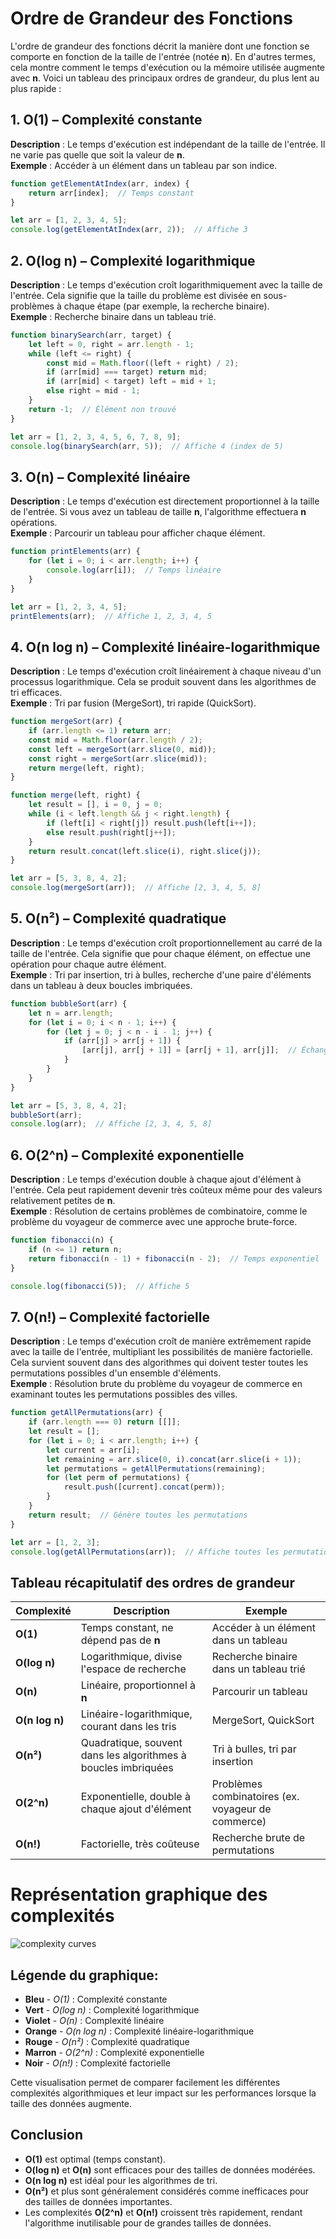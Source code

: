 # Ordre de Grandeur des Fonctions

L'ordre de grandeur des fonctions décrit la manière dont une fonction se comporte en fonction de la taille de l'entrée (notée **n**). En d'autres termes, cela montre comment le temps d'exécution ou la mémoire utilisée augmente avec **n**. Voici un tableau des principaux ordres de grandeur, du plus lent au plus rapide :

## 1. O(1) – Complexité constante
**Description** : Le temps d'exécution est indépendant de la taille de l'entrée. Il ne varie pas quelle que soit la valeur de **n**.  
**Exemple** : Accéder à un élément dans un tableau par son indice.
```javascript
function getElementAtIndex(arr, index) {
    return arr[index];  // Temps constant
}

let arr = [1, 2, 3, 4, 5];
console.log(getElementAtIndex(arr, 2));  // Affiche 3
```
## 2. O(log n) – Complexité logarithmique
**Description** : Le temps d'exécution croît logarithmiquement avec la taille de l'entrée. Cela signifie que la taille du problème est divisée en sous-problèmes à chaque étape (par exemple, la recherche binaire).  
**Exemple** : Recherche binaire dans un tableau trié.
```javascript
function binarySearch(arr, target) {
    let left = 0, right = arr.length - 1;
    while (left <= right) {
        const mid = Math.floor((left + right) / 2);
        if (arr[mid] === target) return mid;
        if (arr[mid] < target) left = mid + 1;
        else right = mid - 1;
    }
    return -1;  // Élément non trouvé
}

let arr = [1, 2, 3, 4, 5, 6, 7, 8, 9];
console.log(binarySearch(arr, 5));  // Affiche 4 (index de 5)
```
## 3. O(n) – Complexité linéaire
**Description** : Le temps d'exécution est directement proportionnel à la taille de l'entrée. Si vous avez un tableau de taille **n**, l'algorithme effectuera **n** opérations.  
**Exemple** : Parcourir un tableau pour afficher chaque élément.
```javascript
function printElements(arr) {
    for (let i = 0; i < arr.length; i++) {
        console.log(arr[i]);  // Temps linéaire
    }
}

let arr = [1, 2, 3, 4, 5];
printElements(arr);  // Affiche 1, 2, 3, 4, 5
```

## 4. O(n log n) – Complexité linéaire-logarithmique
**Description** : Le temps d'exécution croît linéairement à chaque niveau d'un processus logarithmique. Cela se produit souvent dans les algorithmes de tri efficaces.  
**Exemple** : Tri par fusion (MergeSort), tri rapide (QuickSort).
```javascript
function mergeSort(arr) {
    if (arr.length <= 1) return arr;
    const mid = Math.floor(arr.length / 2);
    const left = mergeSort(arr.slice(0, mid));
    const right = mergeSort(arr.slice(mid));
    return merge(left, right);
}

function merge(left, right) {
    let result = [], i = 0, j = 0;
    while (i < left.length && j < right.length) {
        if (left[i] < right[j]) result.push(left[i++]);
        else result.push(right[j++]);
    }
    return result.concat(left.slice(i), right.slice(j));
}

let arr = [5, 3, 8, 4, 2];
console.log(mergeSort(arr));  // Affiche [2, 3, 4, 5, 8]

```
 
## 5. O(n²) – Complexité quadratique
**Description** : Le temps d'exécution croît proportionnellement au carré de la taille de l'entrée. Cela signifie que pour chaque élément, on effectue une opération pour chaque autre élément.  
**Exemple** : Tri par insertion, tri à bulles, recherche d'une paire d'éléments dans un tableau à deux boucles imbriquées.
```javascript
function bubbleSort(arr) {
    let n = arr.length;
    for (let i = 0; i < n - 1; i++) {
        for (let j = 0; j < n - i - 1; j++) {
            if (arr[j] > arr[j + 1]) {
                [arr[j], arr[j + 1]] = [arr[j + 1], arr[j]];  // Échange
            }
        }
    }
}

let arr = [5, 3, 8, 4, 2];
bubbleSort(arr);
console.log(arr);  // Affiche [2, 3, 4, 5, 8]
```

## 6. O(2^n) – Complexité exponentielle
**Description** : Le temps d'exécution double à chaque ajout d'élément à l'entrée. Cela peut rapidement devenir très coûteux même pour des valeurs relativement petites de **n**.  
**Exemple** : Résolution de certains problèmes de combinatoire, comme le problème du voyageur de commerce avec une approche brute-force.
```javascript
function fibonacci(n) {
    if (n <= 1) return n;
    return fibonacci(n - 1) + fibonacci(n - 2);  // Temps exponentiel
}

console.log(fibonacci(5));  // Affiche 5
```


## 7. O(n!) – Complexité factorielle
**Description** : Le temps d'exécution croît de manière extrêmement rapide avec la taille de l'entrée, multipliant les possibilités de manière factorielle. Cela survient souvent dans des algorithmes qui doivent tester toutes les permutations possibles d'un ensemble d'éléments.  
**Exemple** : Résolution brute du problème du voyageur de commerce en examinant toutes les permutations possibles des villes.
```javascript
function getAllPermutations(arr) {
    if (arr.length === 0) return [[]];
    let result = [];
    for (let i = 0; i < arr.length; i++) {
        let current = arr[i];
        let remaining = arr.slice(0, i).concat(arr.slice(i + 1));
        let permutations = getAllPermutations(remaining);
        for (let perm of permutations) {
            result.push([current].concat(perm));
        }
    }
    return result;  // Génère toutes les permutations
}

let arr = [1, 2, 3];
console.log(getAllPermutations(arr));  // Affiche toutes les permutations de [1, 2, 3]
```


## Tableau récapitulatif des ordres de grandeur

| Complexité  | Description                                    | Exemple                                |
|-------------|------------------------------------------------|----------------------------------------|
| **O(1)**    | Temps constant, ne dépend pas de **n**         | Accéder à un élément dans un tableau   |
| **O(log n)**| Logarithmique, divise l'espace de recherche    | Recherche binaire dans un tableau trié|
| **O(n)**    | Linéaire, proportionnel à **n**                | Parcourir un tableau                   |
| **O(n log n)**| Linéaire-logarithmique, courant dans les tris| MergeSort, QuickSort                   |
| **O(n²)**   | Quadratique, souvent dans les algorithmes à boucles imbriquées | Tri à bulles, tri par insertion        |
| **O(2^n)**  | Exponentielle, double à chaque ajout d'élément | Problèmes combinatoires (ex. voyageur de commerce) |
| **O(n!)**   | Factorielle, très coûteuse                     | Recherche brute de permutations        |
# Représentation graphique des complexités
![complexity curves](complexity-curves.jpg)
## Légende du graphique:

- **Bleu** - _O(1)_ : Complexité constante
- **Vert** - _O(log n)_ : Complexité logarithmique
- **Violet** - _O(n)_ : Complexité linéaire
- **Orange** - _O(n log n)_ : Complexité linéaire-logarithmique
- **Rouge** - _O(n²)_ : Complexité quadratique
- **Marron** - _O(2^n)_ : Complexité exponentielle
- **Noir** - _O(n!)_ : Complexité factorielle

Cette visualisation permet de comparer facilement les différentes complexités algorithmiques et leur impact sur les performances lorsque la taille des données augmente.

## Conclusion

- **O(1)** est optimal (temps constant).
- **O(log n)** et **O(n)** sont efficaces pour des tailles de données modérées.
- **O(n log n)** est idéal pour les algorithmes de tri.
- **O(n²)** et plus sont généralement considérés comme inefficaces pour des tailles de données importantes.
- Les complexités **O(2^n)** et **O(n!)** croissent très rapidement, rendant l'algorithme inutilisable pour de grandes tailles de données.
